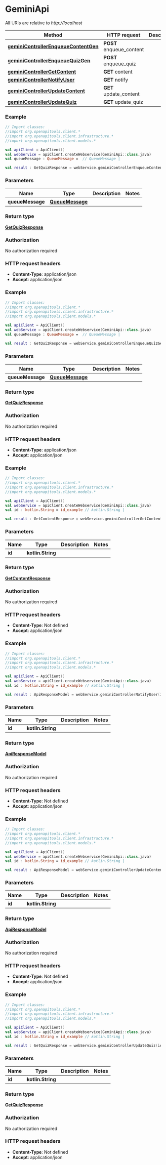 # GeminiApi

All URIs are relative to *http://localhost*

Method | HTTP request | Description
------------- | ------------- | -------------
[**geminiControllerEnqueueContentGen**](GeminiApi.md#geminiControllerEnqueueContentGen) | **POST** enqueue_content | 
[**geminiControllerEnqueueQuizGen**](GeminiApi.md#geminiControllerEnqueueQuizGen) | **POST** enqueue_quiz | 
[**geminiControllerGetContent**](GeminiApi.md#geminiControllerGetContent) | **GET** content | 
[**geminiControllerNotifyUser**](GeminiApi.md#geminiControllerNotifyUser) | **GET** notify | 
[**geminiControllerUpdateContent**](GeminiApi.md#geminiControllerUpdateContent) | **GET** update_content | 
[**geminiControllerUpdateQuiz**](GeminiApi.md#geminiControllerUpdateQuiz) | **GET** update_quiz | 





### Example
```kotlin
// Import classes:
//import org.openapitools.client.*
//import org.openapitools.client.infrastructure.*
//import org.openapitools.client.models.*

val apiClient = ApiClient()
val webService = apiClient.createWebservice(GeminiApi::class.java)
val queueMessage : QueueMessage =  // QueueMessage | 

val result : GetQuizResponse = webService.geminiControllerEnqueueContentGen(queueMessage)
```

### Parameters

Name | Type | Description  | Notes
------------- | ------------- | ------------- | -------------
 **queueMessage** | [**QueueMessage**](QueueMessage.md)|  |

### Return type

[**GetQuizResponse**](GetQuizResponse.md)

### Authorization

No authorization required

### HTTP request headers

 - **Content-Type**: application/json
 - **Accept**: application/json




### Example
```kotlin
// Import classes:
//import org.openapitools.client.*
//import org.openapitools.client.infrastructure.*
//import org.openapitools.client.models.*

val apiClient = ApiClient()
val webService = apiClient.createWebservice(GeminiApi::class.java)
val queueMessage : QueueMessage =  // QueueMessage | 

val result : GetQuizResponse = webService.geminiControllerEnqueueQuizGen(queueMessage)
```

### Parameters

Name | Type | Description  | Notes
------------- | ------------- | ------------- | -------------
 **queueMessage** | [**QueueMessage**](QueueMessage.md)|  |

### Return type

[**GetQuizResponse**](GetQuizResponse.md)

### Authorization

No authorization required

### HTTP request headers

 - **Content-Type**: application/json
 - **Accept**: application/json




### Example
```kotlin
// Import classes:
//import org.openapitools.client.*
//import org.openapitools.client.infrastructure.*
//import org.openapitools.client.models.*

val apiClient = ApiClient()
val webService = apiClient.createWebservice(GeminiApi::class.java)
val id : kotlin.String = id_example // kotlin.String | 

val result : GetContentResponse = webService.geminiControllerGetContent(id)
```

### Parameters

Name | Type | Description  | Notes
------------- | ------------- | ------------- | -------------
 **id** | **kotlin.String**|  |

### Return type

[**GetContentResponse**](GetContentResponse.md)

### Authorization

No authorization required

### HTTP request headers

 - **Content-Type**: Not defined
 - **Accept**: application/json




### Example
```kotlin
// Import classes:
//import org.openapitools.client.*
//import org.openapitools.client.infrastructure.*
//import org.openapitools.client.models.*

val apiClient = ApiClient()
val webService = apiClient.createWebservice(GeminiApi::class.java)
val id : kotlin.String = id_example // kotlin.String | 

val result : ApiResponseModel = webService.geminiControllerNotifyUser(id)
```

### Parameters

Name | Type | Description  | Notes
------------- | ------------- | ------------- | -------------
 **id** | **kotlin.String**|  |

### Return type

[**ApiResponseModel**](ApiResponseModel.md)

### Authorization

No authorization required

### HTTP request headers

 - **Content-Type**: Not defined
 - **Accept**: application/json




### Example
```kotlin
// Import classes:
//import org.openapitools.client.*
//import org.openapitools.client.infrastructure.*
//import org.openapitools.client.models.*

val apiClient = ApiClient()
val webService = apiClient.createWebservice(GeminiApi::class.java)
val id : kotlin.String = id_example // kotlin.String | 

val result : ApiResponseModel = webService.geminiControllerUpdateContent(id)
```

### Parameters

Name | Type | Description  | Notes
------------- | ------------- | ------------- | -------------
 **id** | **kotlin.String**|  |

### Return type

[**ApiResponseModel**](ApiResponseModel.md)

### Authorization

No authorization required

### HTTP request headers

 - **Content-Type**: Not defined
 - **Accept**: application/json




### Example
```kotlin
// Import classes:
//import org.openapitools.client.*
//import org.openapitools.client.infrastructure.*
//import org.openapitools.client.models.*

val apiClient = ApiClient()
val webService = apiClient.createWebservice(GeminiApi::class.java)
val id : kotlin.String = id_example // kotlin.String | 

val result : GetQuizResponse = webService.geminiControllerUpdateQuiz(id)
```

### Parameters

Name | Type | Description  | Notes
------------- | ------------- | ------------- | -------------
 **id** | **kotlin.String**|  |

### Return type

[**GetQuizResponse**](GetQuizResponse.md)

### Authorization

No authorization required

### HTTP request headers

 - **Content-Type**: Not defined
 - **Accept**: application/json

